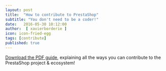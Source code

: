 ```yaml
---
layout: post
title:  "How to contribute to PrestaShop"
subtitle: "You don't need to be a coder!"
date:   2016-05-30 10:12:00
author:  [ xavierborderie ]
icon: icon-fried-egg
tags: [contribute]
published: true
---
```


[Download the PDF guide](http://build.prestashop.com/assets/ext/prestashop-how_to_contribute.pdf), explaining all the ways you can contribute to the PrestaShop project & ecosystem!

